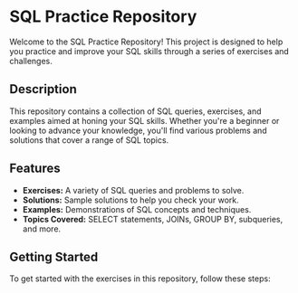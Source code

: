 # SQL Practice Repository

Welcome to the SQL Practice Repository! This project is designed to help you practice and improve your SQL skills through a series of exercises and challenges.

## Description

This repository contains a collection of SQL queries, exercises, and examples aimed at honing your SQL skills. Whether you're a beginner or looking to advance your knowledge, you'll find various problems and solutions that cover a range of SQL topics.

## Features

- **Exercises:** A variety of SQL queries and problems to solve.
- **Solutions:** Sample solutions to help you check your work.
- **Examples:** Demonstrations of SQL concepts and techniques.
- **Topics Covered:** SELECT statements, JOINs, GROUP BY, subqueries, and more.

## Getting Started

To get started with the exercises in this repository, follow these steps:


